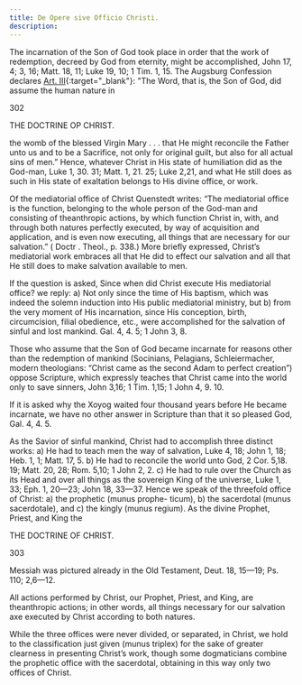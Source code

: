 ```yaml
---
title: De Opere sive Officio Christi.
description: 
---
```


The incarnation of the Son of God took place in order that the work of redemption, decreed by God from eternity, might be accomplished, John 17, 4; 3, 16; Matt. 18, 11; Luke 19, 10; 1 Tim. 1, 15. The Augsburg Confession declares [Art. III](https://thebookofconcord.org/augsburg-confession/article-iii/){:target="_blank"}: "The Word, that is, the Son of God, did assume the human nature in 


302 


THE DOCTRINE OP CHRIST. 


the womb of the blessed Virgin Mary . . . that He might reconcile the Father unto us and to be a Sacrifice, not only for original guilt, but also for all actual sins of men.” Hence, whatever Christ in His state of humiliation did as the God-man, Luke 1, 30. 31; Matt. 1, 21. 25; Luke 2,21, and what He still does as such in His state of exaltation belongs to His divine office, or work. 

Of the mediatorial office of Christ Quenstedt writes: “The mediatorial office is the function, belonging to the whole person of the God-man and consisting of theanthropic actions, by which function Christ in, with, and through both natures perfectly executed, by way of acquisition and application, and is even now executing, all things that are necessary for our salvation.” ( Doctr . Theol., p. 338.) More briefly expressed, Christ’s mediatorial work embraces all that He did to effect our salvation and all that He still does to make salvation available to men. 

If the question is asked, Since when did Christ execute His mediatorial office? we reply: a) Not only since the time of His baptism, which was indeed the solemn induction into His public mediatorial ministry, but b) from the very moment of His incarnation, since His conception, birth, circumcision, filial obedience, etc., were accomplished for the salvation of sinful and lost mankind. Gal. 4, 4. 5; 1 John 3, 8. 

Those who assume that the Son of God became incarnate for reasons other than the redemption of mankind (Socinians, Pelagians, Schleiermacher, modern theologians: “Christ came as the second Adam to perfect creation”) oppose Scripture, which expressly teaches that Christ came into the world only to save sinners, John 3,16; 1 Tim. 1,15; 1 John 4, 9. 10. 

If it is asked why the Xoyog waited four thousand years before He became incarnate, we have no other answer in Scripture than that it so pleased God, Gal. 4, 4. 5. 

As the Savior of sinful mankind, Christ had to accomplish three distinct works: a) He had to teach men the way of salvation, Luke 4, 18; John 1, 18; Heb. 1, 1; Matt. 17, 5. b) He had to reconcile the world unto God, 2 Cor. 5,18. 19; Matt. 20, 28; Rom. 5,10; 1 John 2, 2. c) He had to rule over the Church as its Head and over all things as the sovereign King of the universe, Luke 1, 33; Eph. 1, 20—23; John 18, 33—37. Hence we speak of the threefold office of Christ: a) the prophetic (munus prophe- ticum), b) the sacerdotal (munus sacerdotale), and c) the kingly (munus regium). As the divine Prophet, Priest, and King the 



THE DOCTRINE OF CHRIST. 


303 


Messiah was pictured already in the Old Testament, Deut. 18, 15—19; Ps. 110; 2,6—12. 

All actions performed by Christ, our Prophet, Priest, and King, are theanthropic actions; in other words, all things necessary for our salvation axe executed by Christ according to both natures. 

While the three offices were never divided, or separated, in Christ, we hold to the classification just given (munus triplex) for the sake of greater clearness in presenting Christ’s work, though some dogmaticians combine the prophetic office with the sacerdotal, obtaining in this way only two offices of Christ. 
